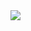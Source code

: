 <img align="center" src="https://github-readme-stats.vercel.app/api?username=benjaminbauer&show_icons=true" />
